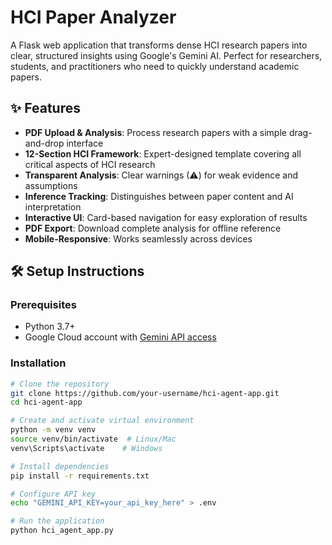 # HCI Paper Analyzer

A Flask web application that transforms dense HCI research papers into clear, structured insights using Google's Gemini AI. Perfect for researchers, students, and practitioners who need to quickly understand academic papers.

## ✨ Features

- **PDF Upload & Analysis**: Process research papers with a simple drag-and-drop interface
- **12-Section HCI Framework**: Expert-designed template covering all critical aspects of HCI research
- **Transparent Analysis**: Clear warnings (⚠) for weak evidence and assumptions
- **Inference Tracking**: Distinguishes between paper content and AI interpretation
- **Interactive UI**: Card-based navigation for easy exploration of results
- **PDF Export**: Download complete analysis for offline reference
- **Mobile-Responsive**: Works seamlessly across devices

## 🛠️ Setup Instructions

### Prerequisites
- Python 3.7+
- Google Cloud account with [Gemini API access](https://aistudio.google.com/)

### Installation

```bash
# Clone the repository
git clone https://github.com/your-username/hci-agent-app.git
cd hci-agent-app

# Create and activate virtual environment
python -m venv venv
source venv/bin/activate  # Linux/Mac
venv\Scripts\activate    # Windows

# Install dependencies
pip install -r requirements.txt

# Configure API key
echo "GEMINI_API_KEY=your_api_key_here" > .env

# Run the application
python hci_agent_app.py